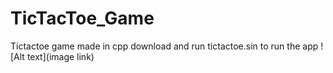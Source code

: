 # TicTacToe_Game
Tictactoe game made in cpp
download and run tictactoe.sin to run the app
![Alt text](image link)
